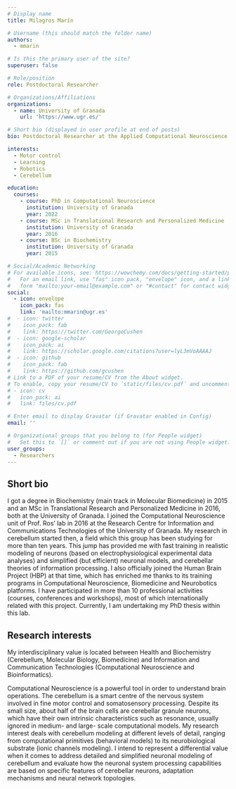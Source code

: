 ```yaml
---
# Display name
title: Milagros Marín

# Username (this should match the folder name)
authors:
  - mmarin

# Is this the primary user of the site?
superuser: false

# Role/position
role: Postdoctoral Researcher

# Organizations/Affiliations
organizations:
  - name: University of Granada
    url: 'https://www.ugr.es/'

# Short bio (displayed in user profile at end of posts)
bio: Postdoctoral Researcher at the Applied Computational Neuroscience Research Group at the University of Granada.

interests:
  - Motor control
  - Learning
  - Robotics
  - Cerebellum

education:
  courses:
    - course: PhD in Computational Neuroscience
      institution: University of Granada
      year: 2022
    - course: MSc in Translational Research and Personalized Medicine
      institution: University of Granada
      year: 2016
    - course: BSc in Biochemistry
      institution: University of Granada
      year: 2015

# Social/Academic Networking
# For available icons, see: https://wowchemy.com/docs/getting-started/page-builder/#icons
#   For an email link, use "fas" icon pack, "envelope" icon, and a link in the
#   form "mailto:your-email@example.com" or "#contact" for contact widget.
social:
  - icon: envelope
    icon_pack: fas
    link: 'mailto:mmarin@ugr.es'
#  - icon: twitter
#    icon_pack: fab
#    link: https://twitter.com/GeorgeCushen
#  - icon: google-scholar
#    icon_pack: ai
#    link: https://scholar.google.com/citations?user=lyL3mVoAAAAJ
#  - icon: github
#    icon_pack: fab
#    link: https://github.com/gcushen
# Link to a PDF of your resume/CV from the About widget.
# To enable, copy your resume/CV to `static/files/cv.pdf` and uncomment the lines below.
# - icon: cv
#   icon_pack: ai
#   link: files/cv.pdf

# Enter email to display Gravatar (if Gravatar enabled in Config)
email: ''

# Organizational groups that you belong to (for People widget)
#   Set this to `[]` or comment out if you are not using People widget.
user_groups:
  - Researchers
---
```


## Short bio

I got a degree in Biochemistry (main track in Molecular Biomedicine) in 2015 and an MSc in Translational Research and Personalized Medicine in 2016, both at the University of Granada. I joined the Computational Neuroscience unit of Prof. Ros’ lab in 2016 at the Research Centre for Information and Communications Technologies of the University of Granada. My research in cerebellum started then, a field which this group has been studying for more than ten years. This jump has provided me with fast training in realistic modeling of neurons (based on electrophysiological experimental data analyses) and simplified (but efficient) neuronal models, and cerebellar theories of information processing. I also officially joined the Human Brain Project (HBP) at that time, which has enriched me thanks to its training programs in Computational Neuroscience, Biomedicine and Neurobotics platforms. I have participated in more than 10 professional activities (courses, conferences and workshops), most of which internationally related with this project. Currently, I am undertaking my PhD thesis within this lab.

## Research interests

My interdisciplinary value is located between Health and Biochemistry (Cerebellum, Molecular Biology, Biomedicine) and Information and Communication Technologies (Computational Neuroscience and Bioinformatics).

Computational Neuroscience is a powerful tool in order to understand brain operations. The cerebellum is a smart centre of the nervous system involved in fine motor control and somatosensory processing. Despite its small size, about half of the brain cells are cerebellar granule neurons, which have their own intrinsic characteristics such as resonance, usually ignored in medium- and large- scale computational models. My research interest deals with cerebellum modeling at different levels of detail, ranging from computational primitives (behavioral models) to its neurobiological substrate (ionic channels modeling). I intend to represent a differential value when it comes to address detailed and simplified neuronal modeling of cerebellum and evaluate how the neuronal system processing capabilities are based on specific features of cerebellar neurons, adaptation mechanisms and neural network topologies.
